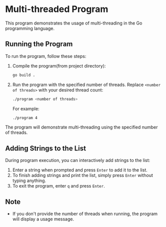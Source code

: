 # Multi-threaded Program

This program demonstrates the usage of multi-threading in the Go programming language.

## Running the Program

To run the program, follow these steps:

1. Compile the program(from project directory):

   ```sh
   go build .
   ```


2. Run the program with the specified number of threads. Replace `<number of threads>` with your desired thread count:

   ```sh
   ./program <number of threads>
   ```

   For example:

   ```sh
   ./program 4
   ```

The program will demonstrate multi-threading using the specified number of threads.

## Adding Strings to the List

During program execution, you can interactively add strings to the list:

1. Enter a string when prompted and press `Enter` to add it to the list.
2. To finish adding strings and print the list, simply press `Enter` without typing anything.
3. To exit the program, enter `q` and press `Enter`.

## Note

- If you don't provide the number of threads when running, the program will display a usage message.